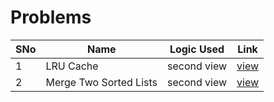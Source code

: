 # Problems

SNo | Name | Logic Used | Link |
----|------|------------|------|
1 | LRU Cache | second view | [view](%2317_LRU_Cache.cpp)
2 | Merge Two Sorted Lists | second view | [view](%239_Merge_Two_Sorted_Lists.cpp)